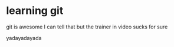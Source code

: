 # learning git

git is awesome I can tell that but the trainer in video sucks for sure

yadayadayada